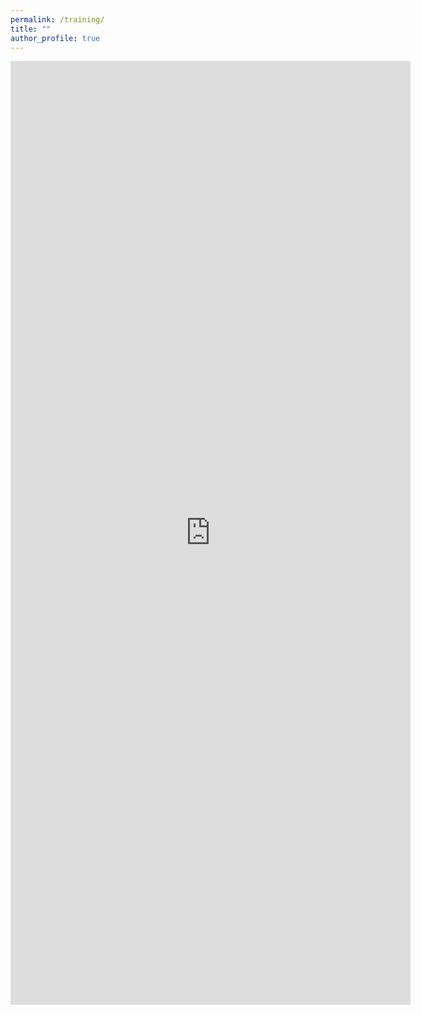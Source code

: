 ```yaml
---
permalink: /training/
title: ""
author_profile: true
---
```

<center>

<iframe src="https://docs.google.com/forms/d/e/1FAIpQLScsrjcE9IVh1ZSrEm1ZoNyATfE51sy7bc0RrgeW8JMvz5moqw/viewform?embedded=true" width="640" height="1510" frameborder="0" marginheight="0" marginwidth="0">Loading…</iframe>
</center>